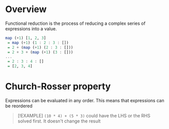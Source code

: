# Overview
Functional reduction is the process of reducing a complex series of expressions into a value.

```haskell
map (+1) [1, 2, 3]
 = map (+1) (1 : 2 : 3 : [])
 = 2 + (map (+1) (2 : 3 : []))
 = 2 + 3 + (map (+1) (3 : []))
...
 = 2 : 3 : 4 : []
 = [2, 3, 4] 
```

# Church-Rosser property
Expressions can be evaluated in any order. This means that expressions can be reordered

> [!EXAMPLE]
> `(10 * 4) + (5 * 3)` could have the LHS or the RHS solved first. It doesn't change the result